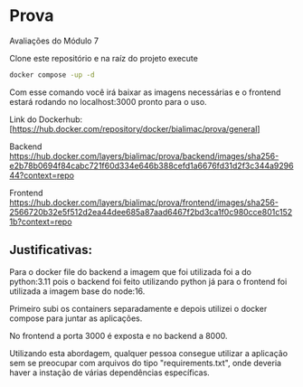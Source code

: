 # Prova
Avaliações do Módulo 7

Clone este repositório e na raíz do projeto execute

```bash
docker compose -up -d
```
Com esse comando você irá baixar as imagens necessárias e o frontend estará rodando no localhost:3000 pronto para o uso.

Link do Dockerhub:
[https://hub.docker.com/repository/docker/bialimac/prova/general]

Backend
https://hub.docker.com/layers/bialimac/prova/backend/images/sha256-e2b78b0694f84cabc721f60d334e646b388cefd1a6676fd31d2f3c344a929644?context=repo

Frontend
https://hub.docker.com/layers/bialimac/prova/frontend/images/sha256-2566720b32e5f512d2ea44dee685a87aad6467f2bd3ca1f0c980cce801c1521b?context=repo

## Justificativas:
Para o docker file do backend a imagem que foi utilizada foi a do python:3.11 pois o backend foi feito utilizando python já para o frontend foi utilizada a imagem base do node:16.

Primeiro subi os containers separadamente e depois utilizei o docker compose para juntar as aplicações.

No frontend a porta 3000 é exposta e no backend a 8000.

Utilizando esta abordagem, qualquer pessoa consegue utilizar a aplicação sem se preocupar com arquivos do tipo "requirements.txt", onde deveria haver a instação de várias dependências específicas.
